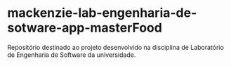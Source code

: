 # mackenzie-lab-engenharia-de-sotware-app-masterFood
Repositório destinado ao projeto desenvolvido na disciplina de Laboratório de Engenharia de Software da universidade.

